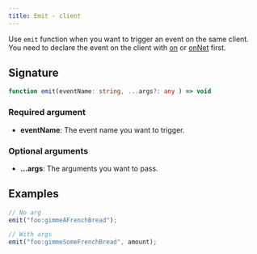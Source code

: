```yaml
---
title: Emit - client
---
```


Use `emit` function when you want to trigger an event on the same client.\
You need to declare the event on the client with [on](/scripting-reference/runtimes/javascript/functions/on-client) or [onNet](/scripting-reference/runtimes/javascript/functions/onNet-client) first.

## Signature

```ts
function emit(eventName: string, ...args?: any ) => void
```

### Required argument

- **eventName**: The event name you want to trigger.

### Optional arguments

- **...args**: The arguments you want to pass.

## Examples

```ts
// No arg
emit("foo:gimmeAFrenchBread");

// With args
emit("foo:gimmeSomeFrenchBread", amount);
```
